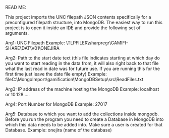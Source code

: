 READ ME:

This project imports the UNC filepath JSON contents specifically for a preconfigured filepath structure, into MongoDB.
The easiest way to run this project is to open it inside an IDE and provide the following set of arguments.

Arg1: UNC Filepath 
		Example: \\TLPFILER\sharpregr\GAMIFI-SHARE\DAT\V01\ONEJIRA

Arg2: Path to the start date text (this file indicates starting at which day do you want to start reading in the data from, 
		it will also right back to that file what the last read in date was for future use. If you are running this for the first time just leave the 
		date file empty)
		Example: fileC:\MongoImport\gamification\MongoDBSetup\src\ReadFiles.txt

Arg3: IP address of the machine hosting the MongoDB
		Example: localhost or 10.128.....

Arg4: Port Number for MongoDB
		Example: 27017

Arg5: Database to which you want to add the collections inside mongodb. Before you run the program you need to create a Database in MongoDB into which 
		this data needs to be added into. Make sure a user is created for that Database.
		Example: onejira (name of the database)
